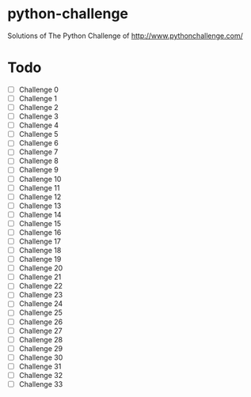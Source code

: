 # python-challenge

Solutions of The Python Challenge of http://www.pythonchallenge.com/

# Todo

- [ ] Challenge 0
- [ ] Challenge 1
- [ ] Challenge 2
- [ ] Challenge 3
- [ ] Challenge 4
- [ ] Challenge 5
- [ ] Challenge 6
- [ ] Challenge 7
- [ ] Challenge 8
- [ ] Challenge 9
- [ ] Challenge 10
- [ ] Challenge 11
- [ ] Challenge 12
- [ ] Challenge 13
- [ ] Challenge 14
- [ ] Challenge 15
- [ ] Challenge 16
- [ ] Challenge 17
- [ ] Challenge 18
- [ ] Challenge 19
- [ ] Challenge 20
- [ ] Challenge 21
- [ ] Challenge 22
- [ ] Challenge 23
- [ ] Challenge 24
- [ ] Challenge 25
- [ ] Challenge 26
- [ ] Challenge 27
- [ ] Challenge 28
- [ ] Challenge 29
- [ ] Challenge 30
- [ ] Challenge 31
- [ ] Challenge 32
- [ ] Challenge 33
